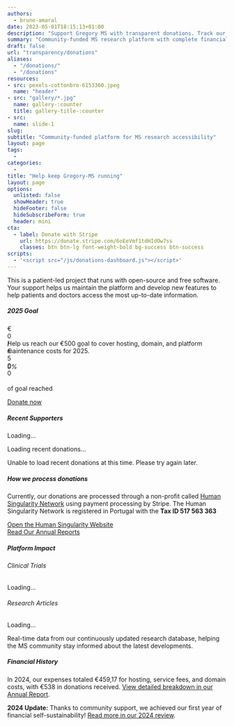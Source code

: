 ```yaml
---
authors:
  - bruno-amaral
date: 2023-05-01T18:15:13+01:00
description: "Support Gregory MS with transparent donations. Track our funding goals, expenses, and see exactly how community contributions help maintain this free multiple sclerosis research platform for patients, doctors, and researchers worldwide."
summary: "Community-funded MS research platform with complete financial transparency. Track real-time donations, expenses, and see how contributions support free access to research for patients, doctors, and researchers globally."
draft: false
url: "transparency/donations"
aliases: 
  - "/donations/"
  - "/donations"
resources: 
- src: pexels-cottonbro-6153360.jpeg
  name: "header"
- src: "gallery/*.jpg"
  name: gallery-:counter
  title: gallery-title-:counter
- src:
  name: slide-1
slug:
subtitle: "Community-funded platform for MS research accessibility"
layout: page
tags: 
  - 
categories: 
  - 
title: "Help keep Gregory-MS running"
layout: page
options:
  unlisted: false
  showHeader: true
  hideFooter: false
  hideSubscribeForm: true
  header: mini
cta:
  - label: Donate with Stripe 
    url: https://donate.stripe.com/6oEeVmf1tdHIdOw7ss
    classes: btn btn-lg font-weight-bold bg-success btn-success 
scripts:
  - '<script src="/js/donations-dashboard.js"></script>'
---
```


<div class="container">
  <div class="row">
    <div class="col-md-8 mx-auto">
      <div class="text-center mb-5">
        <p class="lead font-weight-normal">This is a patient-led project that runs with open-source and free software. Your support helps us maintain the platform and develop new features to help patients and doctors access the most up-to-date information.</p>
      </div>
      <!-- Goal Progress Section -->
      <div class="card border-0 shadow-sm mb-5" data-umami-event="view--goal-progress-section">
        <div class="card-body p-4">
          <div class="row align-items-center">
            <div class="col-md-8">
              <h5 class="mb-3 title"><i class="fas fa-target text-primary"></i> 2025 Goal</h5>
              <div class="progress mb-3" style="height: 20px;" data-umami-event="view--progress-bar">
                <div id="progress-bar" class="progress-bar bg-gradient-success" role="progressbar" style="width: 0%;" aria-valuenow="0" aria-valuemin="0" aria-valuemax="500">
                  <span id="progress-text" class="fw-bold">€0 / €500</span>
                </div>
              </div>
              <p class="mb-0">Help us reach our €500 goal to cover hosting, domain, and platform maintenance costs for 2025.</p>
            </div>
            <div class="col-md-4 text-center">
              <div class="p-3 bg-light rounded" data-umami-event="view--goal-percentage-card">
                <i class="fas fa-euro-sign fa-3x text-success mb-3"></i>
                <h6 id="goal-percentage" class="text-success mb-1">0%</h6>
                <p class="small mb-0">of goal reached</p>
              </div>
            </div>
          </div>
        </div>
      </div>
      <!-- Donation Button -->
      <div class="row justify-content-center mb-4">
      <div class="mb-4">
          <a href="https://donate.stripe.com/6oEeVmf1tdHIdOw7ss" target="_blank" class="btn btn-info btn-round btn-lg font-weight-bold" data-umami-event="click--donate-button">
            <i class="fas fa-heart me-2"></i> Donate now
            <i class="fas fa-arrow-circle-right ms-2" aria-hidden="true"></i>
          </a>
        </div>
      <!-- Recent Donations Section -->
      <div class="card border-0 shadow-sm mb-5" data-umami-event="view--recent-donations-section">
        <div class="card-body p-4">
          <h5 class="title mb-4"><i class="fas fa-list text-info"></i> Recent Supporters</h5>
          <div id="recent-donations-loading" class="text-center py-4">
            <div class="spinner-border text-primary" role="status">
              <span class="visually-hidden">Loading...</span>
            </div>
            <p class="text-muted mt-2">Loading recent donations...</p>
          </div>
          <div id="recent-donations-list" class="d-none">
            <!-- Will be populated by JavaScript -->
          </div>
          <div id="recent-donations-error" class="d-none">
            <div class="alert alert-warning" role="alert">
              <i class="fas fa-exclamation-triangle me-2"></i>
              Unable to load recent donations at this time. Please try again later.
            </div>
          </div>
        </div>
      </div>
      <!-- How We Process Donations -->
      <div class="card border-0 shadow-sm mb-5" data-umami-event="view--donation-processing-section">
        <div class="card-body p-4">
          <h5 class="mb-3"><i class="fas fa-shield-alt text-success"></i> How we process donations</h5>
          <p class="mb-3">Currently, our donations are processed through a non-profit called <a href="https://human-singularity.org/" target="_blank" data-umami-event="click--human-singularity-link">Human Singularity Network</a> using payment processing by Stripe. The Human Singularity Network is registered in Portugal with the <strong>Tax ID 517 563 363</strong></p>
          <div class="row">
            <div class="col-md-6 mb-3">
              <a href="https://human-singularity.org/" target="_blank" class="btn btn-outline-primary" data-umami-event="click--human-singularity-website-button">
                <i class="fas fa-external-link-alt me-2"></i> Open the Human Singularity Website
              </a>
            </div>
            <div class="col-md-6 mb-3">
              <a href="/annual-review/" class="btn btn-secondary" data-umami-event="click--annual-reports-button">
                <i class="fas fa-file-alt me-2"></i> Read Our Annual Reports
              </a>
            </div>
          </div>
        </div>
      </div>
      <!-- Platform Impact Section -->
      <div class="card border-0 shadow-sm mb-5" data-umami-event="view--platform-impact-section">
        <div class="card-body p-4">
          <h5 class="mb-4 title"><i class="fas fa-chart-bar text-info"></i> Platform Impact</h5>
          <div class="row">
            <div class="col-md-6 mb-3">
              <div class="d-flex align-items-center p-3 bg-light rounded" data-umami-event="view--trials-impact-card">
                <div class="me-3">
                  <i class="fas fa-flask fa-2x mr-3 text-primary"></i>
                </div>
                <div>
                  <h6 class="mb-1">Clinical Trials</h6>
                  <p class="mb-0" id="trials-count">Loading...</p>
                </div>
              </div>
            </div>
            <div class="col-md-6 mb-3">
              <div class="d-flex align-items-center p-3 bg-light rounded" data-umami-event="view--articles-impact-card">
                <div class="me-3">
                  <i class="fas fa-file-alt mr-3 fa-2x text-success"></i>
                </div>
                <div>
                  <h6 class="mb-1">Research Articles</h6>
                  <p class="mb-0" id="articles-count">Loading...</p>
                </div>
              </div>
            </div>
          </div>
          <p class="text-muted mt-3 mb-0 small">Real-time data from our continuously updated research database, helping the MS community stay informed about the latest developments.</p>
        </div>
      </div>
      <!-- Financial History -->
      <div class="card border-0 shadow-sm" data-umami-event="view--financial-history-section">
        <div class="card-body p-4">
          <h5 class="mb-3"><i class="fas fa-history text-warning"></i> Financial History</h5>
          <p class="text-muted">In 2024, our expenses totaled €459,17 for hosting, service fees, and domain costs, with €538 in donations received. <a style="text-decoration: underline;" class="text-info font-weight-bold" href="/annual-review/2024/GregoryMS_Annual_Report_2024.pdf#page=9" target="_blank" data-umami-event="click--2024-financial-breakdown-link">View detailed breakdown in our Annual Report</a>.</p>
          <div class="alert alert-info" role="alert" data-umami-event="view--2024-sustainability-alert">
            <i class="fas fa-info-circle me-2"></i>
            <strong>2024 Update:</strong> Thanks to community support, we achieved our first year of financial self-sustainability! <a href="/annual-review/2024/" class="alert-link" data-umami-event="click--2024-review-link">Read more in our 2024 review</a>.
          </div>
        </div>
      </div>
    </div>
  </div>
</div>
